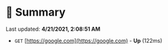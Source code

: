 # 📖 Summary
Last updated: **4/21/2021, 2:08:51 AM**

- `GET` [https://google.com](https://google.com) - **Up** (122ms)
